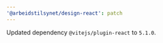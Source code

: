 ```yaml
---
'@arbeidstilsynet/design-react': patch
---
```


Updated dependency `@vitejs/plugin-react` to `5.1.0`.
